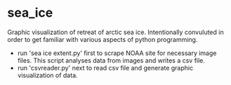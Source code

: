 # sea_ice
Graphic visualization of retreat of arctic sea ice. Intentionally convuluted in order to get familiar with various aspects of python programming.

- run 'sea ice extent.py' first to scrape NOAA site for necessary image files. This script analyses data from images and writes a csv file.
- run 'csvreader.py' next to read csv file and generate graphic visualization of data. 
